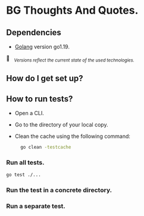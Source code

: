 # BG Thoughts And Quotes. #




## Dependencies ##

- [Golang](https://go.dev/dl/) version go1.19.

&#x1F4CC; &nbsp; *<sub>Versions reflect the current state of the used technologies.</sub>*


## How do I get set up? ##




## How to run tests? ##

* Open a CLI.
* Go to the directory of your local copy.
* Clean the cache using the following command:
  
  ```sh
    go clean -testcache
  ```

### Run all tests. ###

```sh
go test ./...
```

### Run the test in a concrete directory. ###




### Run a separate test. ###




